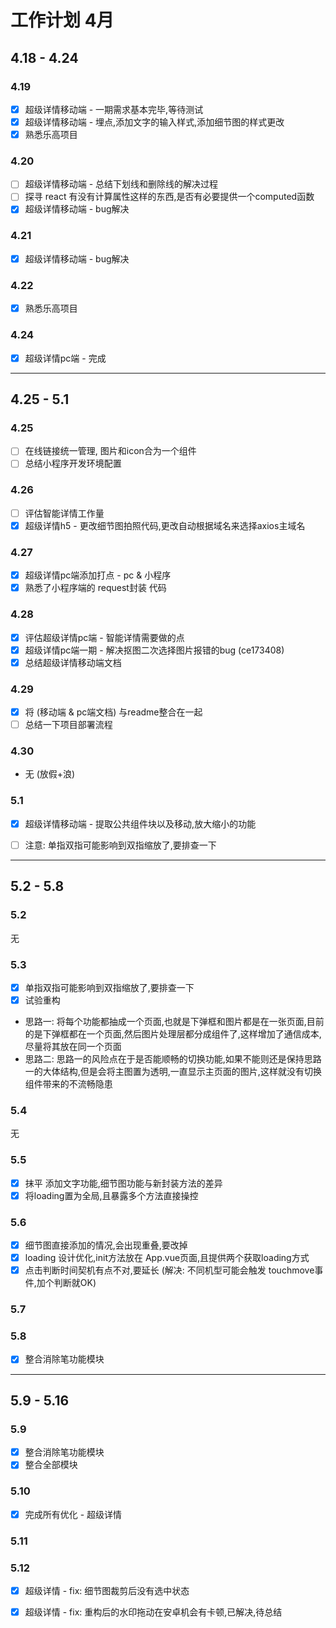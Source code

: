 # 工作计划 4月

## 4.18 - 4.24
### 4.19
- [x] 超级详情移动端 - 一期需求基本完毕,等待测试
- [x] 超级详情移动端 - 埋点,添加文字的输入样式,添加细节图的样式更改
- [x] 熟悉乐高项目

### 4.20
- [ ] 超级详情移动端 - 总结下划线和删除线的解决过程
- [ ] 探寻 react 有没有计算属性这样的东西,是否有必要提供一个computed函数
- [x] 超级详情移动端 - bug解决

### 4.21
- [x] 超级详情移动端 - bug解决

### 4.22
- [x] 熟悉乐高项目

### 4.24
- [x] 超级详情pc端 - 完成

---

## 4.25 - 5.1
### 4.25
- [ ] 在线链接统一管理, 图片和icon合为一个组件
- [ ] 总结小程序开发环境配置

### 4.26
- [ ] 评估智能详情工作量
- [x] 超级详情h5 - 更改细节图拍照代码,更改自动根据域名来选择axios主域名

### 4.27
- [x] 超级详情pc端添加打点 - pc & 小程序
- [x] 熟悉了小程序端的 request封装 代码

### 4.28
- [x] 评估超级详情pc端 - 智能详情需要做的点
- [x] 超级详情pc端一期 - 解决抠图二次选择图片报错的bug (ce173408)
- [x] 总结超级详情移动端文档

### 4.29
- [x] 将 (移动端 & pc端文档) 与readme整合在一起
- [ ] 总结一下项目部署流程

### 4.30
- 无 (放假+浪)

### 5.1
- [x] 超级详情移动端 - 提取公共组件块以及移动,放大缩小的功能
- [ ] 注意: 单指双指可能影响到双指缩放了,要排查一下


---

## 5.2 - 5.8

### 5.2
无

### 5.3
- [x] 单指双指可能影响到双指缩放了,要排查一下
- [x] 试验重构
+ 思路一: 将每个功能都抽成一个页面,也就是下弹框和图片都是在一张页面,目前的是下弹框都在一个页面,然后图片处理层都分成组件了,这样增加了通信成本,尽量将其放在同一个页面
+ 思路二: 思路一的风险点在于是否能顺畅的切换功能,如果不能则还是保持思路一的大体结构,但是会将主图置为透明,一直显示主页面的图片,这样就没有切换组件带来的不流畅隐患

### 5.4
无

### 5.5
- [x] 抹平 添加文字功能,细节图功能与新封装方法的差异
- [x] 将loading置为全局,且暴露多个方法直接操控

### 5.6
- [x] 细节图直接添加的情况,会出现重叠,要改掉
- [x] loading 设计优化,init方法放在 App.vue页面,且提供两个获取loading方式
- [x] 点击判断时间契机有点不对,要延长 (解决: 不同机型可能会触发 touchmove事件,加个判断就OK)

### 5.7

### 5.8
- [x] 整合消除笔功能模块


---


## 5.9 - 5.16

### 5.9
- [x] 整合消除笔功能模块
- [x] 整合全部模块

### 5.10
- [x] 完成所有优化 - 超级详情

### 5.11

### 5.12
- [x] 超级详情 - fix: 细节图裁剪后没有选中状态
- [x] 超级详情 - fix: 重构后的水印拖动在安卓机会有卡顿,已解决,待总结


